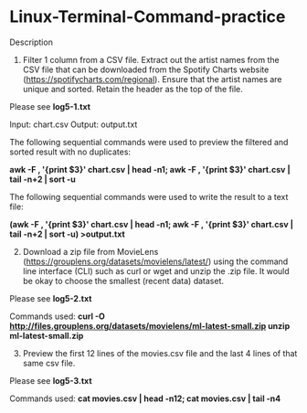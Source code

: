 # Linux-Terminal-Command-practice
Description
1. Filter 1 column from a CSV file. Extract out the artist names from the CSV file that can be downloaded from the Spotify Charts website (https://spotifycharts.com/regional). Ensure that the artist names are unique and sorted. Retain the header as the top of the file.

Please see <b>log5-1.txt</b>

Input: chart.csv
Output: output.txt

The following sequential commands were used to preview the filtered and sorted result with no duplicates:

<b>awk -F , '{print $3}' chart.csv | head -n1; awk -F , '{print $3}' chart.csv | tail -n+2 | sort -u</b>

The following sequential commands were used to write the result to a text file:

<b>(awk -F , '{print $3}' chart.csv | head -n1; awk -F , '{print $3}' chart.csv | tail -n+2 | sort -u) >output.txt</b>


2. Download a zip file from MovieLens (https://grouplens.org/datasets/movielens/latest/) using the command line interface (CLI) such as curl or wget and unzip the .zip file. It would be okay to choose the smallest (recent data) dataset.

Please see <b>log5-2.txt</b>

Commands used: <b>curl -O http://files.grouplens.org/datasets/movielens/ml-latest-small.zip
unzip ml-latest-small.zip</b>


3. Preview the first 12 lines of the movies.csv file and the last 4 lines of that same csv file.

Please see <b>log5-3.txt</b>

Commands used: <b>cat movies.csv | head -n12; cat movies.csv | tail -n4</b>

